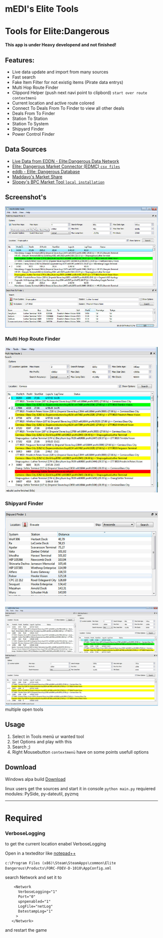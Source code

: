 # mEDI's Elite Tools

Tools for Elite:Dangerous
========
**This app is under Heavy developend and not finished!**

## Features: ##
* Live data update and import from many sources
* Fast search
* Fake Item Filter for not existig items (Pirate data entrys)
* Multi Hop Route Finder
 * Clippord Helper (push next navi point to clipbord) `start over route contextmenü`
 * Current location and active route colored 
 * Connect To Deals From To Finder to view all other deals
* Deals From To Finder
 * Station To Station
 * Station To System
* Shipyard Finder
* Power Control Finder


## Data Sources ##
* [Live Data from EDDN - Elite:Dangerous Data Network](https://github.com/jamesremuscat/EDDN/wiki)
* [Elite: Dangerous Market Connector (EDMC) `csv files`](https://github.com/Marginal/EDMarketConnector)
* [eddb - Elite: Dangerous Database](http://eddb.io)
* [Maddavo's Market Share](http://www.davek.com.au/td/)
* [Slopey's BPC Market Tool `local installation`](https://forums.frontier.co.uk/showthread.php?t=76081)


## Screenshot's ##
![Deals And Mult Route screenshot](screenshots/dealsAndMultRoute.jpg)

### Multi Hop Route Finder
![Multi Hop Route screenshot](screenshots/eliteTools.jpg)

### Shipyard Finder
![Shipyard Finder screenshot](screenshots/shipyardFinder.jpg)

![Multi Window screenshot](screenshots/dockwidgetexample.jpg)
multiple open tools


## Usage ##
1. Select in Tools menü ur wanted tool
2. Set Options and play with this
3. Search ;)
4. Right Mousebutton `contextmenü` have on some points usefull options


## Download ##

Windows alpa build [Download](http://tmp.medi.li/mediselitetools.7z)

linux users get the sources and start it in console `python main.py`
requiered modules: PySide, py-dateutil, pyzmq



----------

# Required #

### VerboseLogging
to get the current location
enabel VerboseLogging

Open in a texteditor  like [notepad++](https://notepad-plus-plus.org/)

`c:\Program Files (x86)\Steam\SteamApps\common\Elite Dangerous\Products\FORC-FDEV-D-1010\AppConfig.xml`

search Network and set it to

        <Network
          VerboseLogging="1"
          Port="0"
          upnpenabled="1"
          LogFile="netLog"
          DatestampLog="1"
         >
       </Network>
and restart the game
